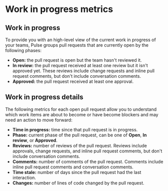 # Work in progress metrics

## Work in progress

To provide you with an high-level view of the current work in progress of your teams, Pulse groups pull requests that are currently open by the following phases:

-   **Open:** the pull request is open but the team hasn't reviewed it.
-   **In review:** the pull request received at least one review but it isn't approved yet. These reviews include change requests and inline pull request comments, but don't include conversation comments.
-   **Approved:** the pull request received at least one approval.

## Work in progress details

The following metrics for each open pull request allow you to understand which work items are about to become or have become blockers and may need an action to move forward:

-   **Time in progress:** time since that pull request is in progress.
-   **Phase:** current phase of the pull request, can be one of **Open**, **In review**, or **Approved**.
-   **Reviews:** number of reviews of the pull request. Reviews include approvals, change requests, and inline pull request comments, but don't include conversation comments.
-   **Comments:** number of comments of the pull request. Comments include inline pull request comments and conversation comments.
-   **Time stale:** number of days since the pull request had the last interaction.
-   **Changes:** number of lines of code changed by the pull request.
